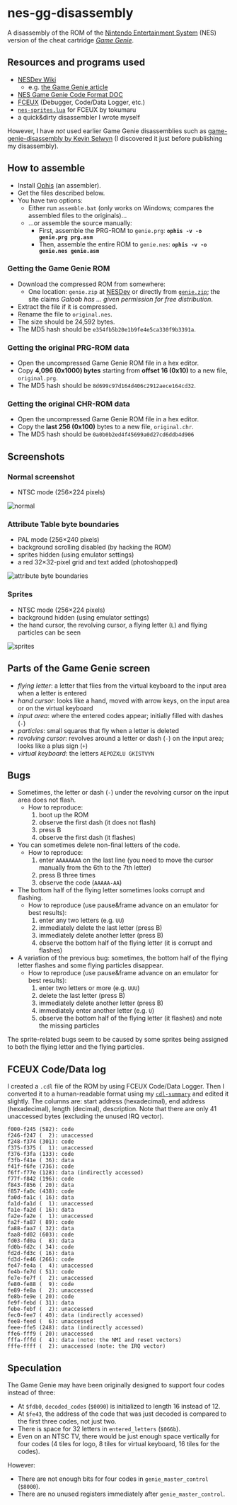 # nes-gg-disassembly

A disassembly of the ROM of the [Nintendo Entertainment System](http://en.wikipedia.org/wiki/Nintendo_Entertainment_System) (NES) version of the cheat cartridge [*Game Genie*](http://en.wikipedia.org/wiki/Game_Genie).

## Resources and programs used
* [NESDev Wiki](http://wiki.nesdev.com)
  * e.g. [the Game Genie article](http://wiki.nesdev.com/w/index.php/Game_Genie)
* [NES Game Genie Code Format DOC](http://nesdev.com/nesgg.txt)
* [FCEUX](http://www.fceux.com) (Debugger, Code/Data Logger, etc.)
* [`nes-sprites.lua`](http://forums.nesdev.com/viewtopic.php?f=2&t=13255) for FCEUX by tokumaru
* a quick&dirty disassembler I wrote myself

However, I have *not* used earlier Game Genie disassemblies such as [game-genie-disassembly by Kevin Selwyn](http://github.com/kevinselwyn/game-genie-disassembly) (I discovered it just before publishing my disassembly).

## How to assemble
* Install [Ophis](http://michaelcmartin.github.io/Ophis/) (an assembler).
* Get the files described below.
* You have two options:
  * Either run `assemble.bat` (only works on Windows; compares the assembled files to the originals)&hellip;
  * &hellip;or assemble the source manually:
    * First, assemble the PRG-ROM to `genie.prg`: **`ophis -v -o genie.prg prg.asm`**
    * Then, assemble the entire ROM to `genie.nes`: **`ophis -v -o genie.nes genie.asm`**

### Getting the Game Genie ROM
* Download the compressed ROM from somewhere:
  * One location: `genie.zip` at [NESDev](http://nesdev.com/archive.html) or directly from [`genie.zip`](http://nesdev.com/genie.zip); the site claims *Galoob has &hellip; given permission for free distribution*.
* Extract the file if it is compressed.
* Rename the file to `original.nes`.
* The size should be 24,592 bytes.
* The MD5 hash should be `e354fb5b20e1b9fe4e5ca330f9b3391a`.

### Getting the original PRG-ROM data
* Open the uncompressed Game Genie ROM file in a hex editor.
* Copy **4,096 (0x1000) bytes** starting from **offset 16 (0x10)** to a new file, `original.prg`.
* The MD5 hash should be `8d699c97d164d406c2912aece164cd32`.

### Getting the original CHR-ROM data
* Open the uncompressed Game Genie ROM file in a hex editor.
* Copy the **last 256 (0x100)** bytes to a new file, `original.chr`.
* The MD5 hash should be `0a0b0b2ed4f45699a0d27cd6ddb4d906`

## Screenshots

### Normal screenshot
* NTSC mode (256&times;224 pixels)

![normal](screenshot-ntsc.png)

### Attribute Table byte boundaries
* PAL mode (256&times;240 pixels)
* background scrolling disabled (by hacking the ROM)
* sprites hidden (using emulator settings)
* a red 32&times;32-pixel grid and text added (photoshopped)

![attribute byte boundaries](screenshot-pal,no_scroll,no_sprites,grid.png)

### Sprites
* NTSC mode (256&times;224 pixels)
* background hidden (using emulator settings)
* the hand cursor, the revolving cursor, a flying letter (`L`) and flying particles can be seen

![sprites](screenshot-sprites.png)

## Parts of the Game Genie screen
* *flying letter*: a letter that flies from the virtual keyboard to the input area when a letter is entered
* *hand cursor*: looks like a hand, moved with arrow keys, on the input area or on the virtual keyboard
* *input area*: where the entered codes appear; initially filled with dashes (`-`)
* *particles*: small squares that fly when a letter is deleted
* *revolving cursor*: revolves around a letter or dash (`-`) on the input area; looks like a plus sign (`+`)
* *virtual keyboard*: the letters `AEPOZXLU GKISTVYN`

## Bugs
* Sometimes, the letter or dash (`-`) under the revolving cursor on the input area does not flash.
  * How to reproduce:
    1. boot up the ROM
    1. observe the first dash (it does not flash)
    1. press B
    1. observe the first dash (it flashes)
* You can sometimes delete non-final letters of the code.
  * How to reproduce:
    1. enter `AAAAAAAA` on the last line (you need to move the cursor manually from the 6th to the 7th letter)
    1. press B three times
    1. observe the code (`AAAAA-AA`)
* The bottom half of the flying letter sometimes looks corrupt and flashing.
  * How to reproduce (use pause&frame advance on an emulator for best results):
    1. enter any two letters (e.g. `UU`)
    1. immediately delete the last letter (press B)
    1. immediately delete another letter (press B)
    1. observe the bottom half of the flying letter (it is corrupt and flashes)
* A variation of the previous bug: sometimes, the bottom half of the flying letter flashes and some flying particles disappear.
  * How to reproduce (use pause&frame advance on an emulator for best results):
    1. enter two letters or more (e.g. `UUU`)
    1. delete the last letter (press B)
    1. immediately delete another letter (press B)
    1. immediately enter another letter (e.g. `U`)
    1. observe the bottom half of the flying letter (it flashes) and note the missing particles

The sprite-related bugs seem to be caused by some sprites being assigned to both the flying letter and the flying particles.

## FCEUX Code/Data log
I created a `.cdl` file of the ROM by using FCEUX Code/Data Logger.
Then I converted it to a human-readable format using my [`cdl-summary`](http://github.com/qalle2/cdl-summary) and edited it slightly.
The columns are: start address (hexadecimal), end address (hexadecimal), length (decimal), description.
Note that there are only 41 unaccessed bytes (excluding the unused IRQ vector).

```
f000-f245 (582): code
f246-f247 (  2): unaccessed
f248-f374 (301): code
f375-f375 (  1): unaccessed
f376-f3fa (133): code
f3fb-f41e ( 36): data
f41f-f6fe (736): code
f6ff-f77e (128): data (indirectly accessed)
f77f-f842 (196): code
f843-f856 ( 20): data
f857-fa0c (438): code
fa0d-fa1c ( 16): data
fa1d-fa1d (  1): unaccessed
fa1e-fa2d ( 16): data
fa2e-fa2e (  1): unaccessed
fa2f-fa87 ( 89): code
fa88-faa7 ( 32): data
faa8-fd02 (603): code
fd03-fd0a (  8): data
fd0b-fd2c ( 34): code
fd2d-fd3c ( 16): data
fd3d-fe46 (266): code
fe47-fe4a (  4): unaccessed
fe4b-fe7d ( 51): code
fe7e-fe7f (  2): unaccessed
fe80-fe88 (  9): code
fe89-fe8a (  2): unaccessed
fe8b-fe9e ( 20): code
fe9f-febd ( 31): data
febe-febf (  2): unaccessed
fec0-fee7 ( 40): data (indirectly accessed)
fee8-feed (  6): unaccessed
feee-ffe5 (248): data (indirectly accessed)
ffe6-fff9 ( 20): unaccessed
fffa-fffd (  4): data (note: the NMI and reset vectors)
fffe-ffff (  2): unaccessed (note: the IRQ vector)
```

## Speculation
The Game Genie may have been originally designed to support four codes instead of three:
* At `$fdb0`, `decoded_codes` (`$0090`) is initialized to length 16 instead of 12.
* At `$fe43`, the address of the code that was just decoded is compared to the first three codes, not just two.
* There is space for 32 letters in `entered_letters` (`$066b`).
* Even on an NTSC TV, there would be just enough space vertically for four codes (4 tiles for logo, 8 tiles for virtual keyboard, 16 tiles for the codes).

However:
* There are not enough bits for four codes in `genie_master_control` (`$8000`).
* There are no unused registers immediately after `genie_master_control`.
